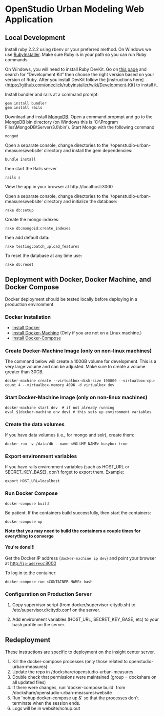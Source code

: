 # OpenStudio Urban Modeling Web Application

## Local Development

Install ruby 2.2.2 using rbenv or your preferred method.  On Windows we use [RubyInstaller](http://rubyinstaller.org/downloads/).  Make sure Ruby is in your path so you can run Ruby commands.  

On Windows, you will need to install Ruby DevKit.  Go on [this page](http://rubyinstaller.org/downloads/) and search for “Development Kit” then choose the right version based on your version of Ruby.  After you install DevKit follow the [instructions here](https://github.com/oneclick/rubyinstaller/wiki/Development-Kit] to install it.

Install bundler and rails at a command prompt:

```
gem install bundler
gem install rails
```

Download and install [MongoDB](https://www.mongodb.org).  Open a command propmpt and go to the MongoDB bin directory (on Windows this is 'C:\Program Files\MongoDB\Server\3.0\bin').  Start Mongo with the following command 

```
mongod
```

Open a separate console, change directories to the '\openstudio-urban-measures\website\' directory and install the gem dependencies:

```
bundle install
```

then start the Rails server

```
rails s
```

View the app in your browser at http://localhost:3000

Open a separate console, change directories to the '\openstudio-urban-measures\website\' directory and initialize the database:

```
rake db:setup
```

Create the mongo indexes:
```
rake db:mongoid:create_indexes
```

then add default data:

```
rake testing:batch_upload_features
```

To reset the database at any time use:

```
rake db:reset
```

## Deployment with Docker, Docker Machine, and Docker Compose

Docker deployment should be tested locally before deploying in a production environment.

### Docker Installation

* [Install Docker](https://docs.docker.com/installation/)
* [Install Docker-Machine](https://docs.docker.com/machine/install-machine/) (Only if you are not on a Linux machine.)
* [Install Docker-Compose](https://docs.docker.com/compose/install/)

### Create Docker-Machine Image (only on non-linux machines)
The command below will create a 100GB volume for development. This is a very large volume and can be adjusted. Make sure to create a volume greater than 30GB.

```
docker-machine create --virtualbox-disk-size 100000 --virtualbox-cpu-count 4 --virtualbox-memory 4096 -d virtualbox dev
```

### Start Docker-Machine Image (only on non-linux machines)
```
docker-machine start dev  # if not already running
eval $(docker-machine env dev) # this sets up environment variables
```

### Create the data volumes
If you have data volumes (i.e., for mongo and solr), create them:
```
docker run -v /data/db --name <VOLUME NAME> busybox true
```

### Export environment variables
If you have rails environment variables (such as HOST_URL or SECRET_KEY_BASE), don't forget to export them. Example:
```
export HOST_URL=localhost
```

### Run Docker Compose 
```
docker-compose build
```
Be patient.  If the containers build successfully, then start the containers:
``` 
docker-compose up
```

**Note that you may need to build the containers a couple times for everything to converge**

#### You're done!!! ####
Get the Docker IP address (`docker-machine ip dev`) and point your browser at [http://`ip-address`:8000](http://`ip-address`:8000)

To log in to the container:
```
docker-compose run <CONTAINER NAME> bash
```
### Configuration on Production Server
1. Copy supervisor script (from docker/supervisor-citydb.sh) to: /etc/supervisor.d/citydb.conf on the server.

2. Add environment variables (HOST_URL, SECRET_KEY_BASE, etc) to your bash profile on the server.

## Redeployment

These instructions are specific to deployment on the insight center server.

1.  Kill the docker-compose processes (only those related to openstudio-urban-measures)
2.  Update the repo in /dockshare/openstudio-urban-measures
3.  Double check that permissions were maintained (group = dockshare on all updated files)
4.  If there were changes, run 'docker-compose build' from /dockshare/openstudio-urban-measures/website
5.  Run 'nohup docker-compose up &' so that the processes don't terminate when the session ends.
6.  Logs will be in website/nohup.out
        
